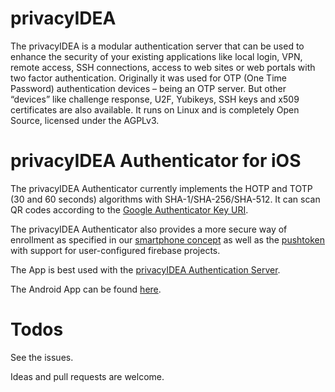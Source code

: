 # privacyIDEA

The privacyIDEA is a modular authentication server that can be used to enhance the security of your existing applications like local login, VPN, remote access, SSH connections, access to web sites or web portals with two factor authentication. Originally it was used for OTP (One Time Password) authentication devices – being an OTP server. But other “devices” like challenge response, U2F, Yubikeys, SSH keys and x509 certificates are also available. It runs on Linux and is completely Open Source, licensed under the AGPLv3.


# privacyIDEA Authenticator for iOS

The privacyIDEA Authenticator currently implements the HOTP and TOTP (30 and 60 seconds) algorithms with SHA-1/SHA-256/SHA-512.
It can scan QR codes according to the
[Google Authenticator Key URI](https://github.com/google/google-authenticator/wiki/Key-Uri-Format).

The privacyIDEA Authenticator also provides a more secure way of enrollment as
specified in our
[smartphone concept](https://github.com/privacyidea/privacyidea/wiki/concept%3A-SmartphoneApp) as well as the [pushtoken](https://github.com/privacyidea/privacyidea/wiki/concept%3A-PushToken) with support for user-configured firebase projects.

The App is best used with the
[privacyIDEA Authentication Server](https://github/privacyidea/privacyidea).

The Android App can be found [here](https://github.com/privacyidea/privacyidea-authenticator).

# Todos

See the issues.

Ideas and pull requests are welcome.
